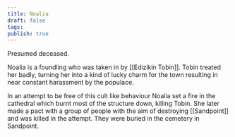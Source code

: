 ```yaml
---
title: Noalia
draft: false
tags: 
publish: true
---
```

Presumed deceased.

Noalia is a foundling who was taken in by [[Edizikin Tobin]].  Tobin treated her badly, turning her into a kind of lucky charm for the town resulting in near constant harassment by the populace.

In an attempt to be free of this cult like behaviour Noalia set a fire in the cathedral which burnt most of the structure down, killing Tobin.  She later made a pact with a group of people with the aim of destroying [[Sandpoint]] and was killed in the attempt.  They were buried in the cemetery in Sandpoint.